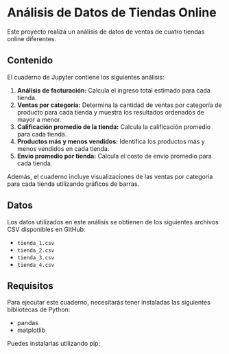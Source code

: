 # Análisis de Datos de Tiendas Online

Este proyecto realiza un análisis de datos de ventas de cuatro tiendas online diferentes.

## Contenido

El cuaderno de Jupyter contiene los siguientes análisis:

1.  **Análisis de facturación:** Calcula el ingreso total estimado para cada tienda.
2.  **Ventas por categoría:** Determina la cantidad de ventas por categoría de producto para cada tienda y muestra los resultados ordenados de mayor a menor.
3.  **Calificación promedio de la tienda:** Calcula la calificación promedio para cada tienda.
4.  **Productos más y menos vendidos:** Identifica los productos más y menos vendidos en cada tienda.
5.  **Envío promedio por tienda:** Calcula el costo de envío promedio para cada tienda.

Además, el cuaderno incluye visualizaciones de las ventas por categoría para cada tienda utilizando gráficos de barras.

## Datos

Los datos utilizados en este análisis se obtienen de los siguientes archivos CSV disponibles en GitHub:

*   `tienda_1.csv`
*   `tienda_2.csv`
*   `tienda_3.csv`
*   `tienda_4.csv`

## Requisitos

Para ejecutar este cuaderno, necesitarás tener instaladas las siguientes bibliotecas de Python:

*   pandas
*   matplotlib

Puedes instalarlas utilizando pip:
